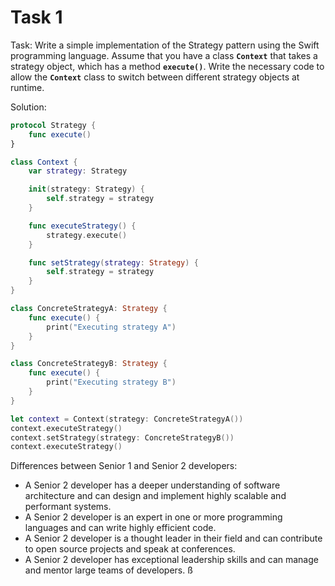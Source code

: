 # Task 1

Task: Write a simple implementation of the Strategy pattern using the Swift
programming language. Assume that you have a class **`Context`** that takes a
strategy object, which has a method **`execute()`**. Write the necessary code to
allow the **`Context`** class to switch between different strategy objects at
runtime.

Solution:

```swift
protocol Strategy {
    func execute()
}

class Context {
    var strategy: Strategy

    init(strategy: Strategy) {
        self.strategy = strategy
    }

    func executeStrategy() {
        strategy.execute()
    }

    func setStrategy(strategy: Strategy) {
        self.strategy = strategy
    }
}

class ConcreteStrategyA: Strategy {
    func execute() {
        print("Executing strategy A")
    }
}

class ConcreteStrategyB: Strategy {
    func execute() {
        print("Executing strategy B")
    }
}

let context = Context(strategy: ConcreteStrategyA())
context.executeStrategy()
context.setStrategy(strategy: ConcreteStrategyB())
context.executeStrategy()
```

Differences between Senior 1 and Senior 2 developers:

-   A Senior 2 developer has a deeper understanding of software architecture and
    can design and implement highly scalable and performant systems.
-   A Senior 2 developer is an expert in one or more programming languages and
    can write highly efficient code.
-   A Senior 2 developer is a thought leader in their field and can contribute
    to open source projects and speak at conferences.
-   A Senior 2 developer has exceptional leadership skills and can manage and
    mentor large teams of developers. ß
